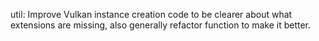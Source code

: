 util: Improve Vulkan instance creation code to be clearer about what extensions
are missing, also generally refactor function to make it better.

